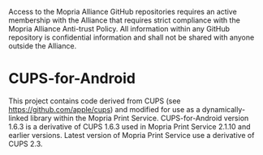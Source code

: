 Access to the Mopria Alliance GitHub repositories requires an active membership with the Alliance that requires strict compliance with the Mopria Alliance Anti-trust Policy. All information within any GitHub repository is confidential information and shall not be shared with anyone outside the Alliance. 

# CUPS-for-Android

This project contains code derived from CUPS (see https://github.com/apple/cups) and modified for use as a dynamically-linked library within the Mopria Print Service.
CUPS-for-Android version 1.6.3 is a derivative of CUPS 1.6.3 used in Mopria Print Service 2.1.10 and earlier versions. Latest version of Mopria Print Service use a derivative of CUPS 2.3.
